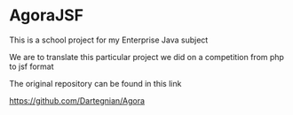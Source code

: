 # AgoraJSF
This is a school project for my Enterprise Java subject

We are to translate this particular project we did on a competition from php to jsf format

The original repository can be found in this link

https://github.com/Dartegnian/Agora